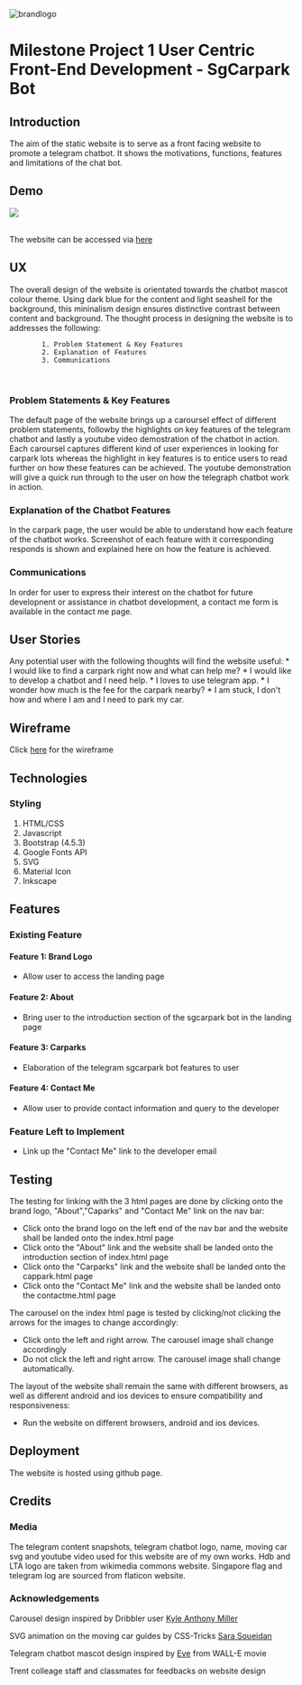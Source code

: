 ![brandlogo](https://github.com/simplyedwin/trent_dip_in_fsswd_project_1/blob/main/images/brandlogo.svg?raw=true)

# Milestone Project 1 User Centric Front-End Development - SgCarpark Bot
## Introduction
The aim of the static website is to serve as a front facing website to promote a telegram chatbot. It 
shows the motivations, functions, features and limitations of the chat bot.

## Demo
![](https://github.com/simplyedwin/trent_dip_in_fsswd_project_1/blob/main/images/sgchatbotwebsite.gif)<br />
<br />

The website can be accessed via [here](http://simplyedwin.github.io/trent_dip_in_fsswd_project_1/)

## UX
The overall design of the website is orientated towards the chatbot mascot colour theme. Using dark blue for the content and light seashell for the background, this mininalism design ensures distinctive contrast between content and background. The thought process in designing the website is to addresses the following:

            1. Problem Statement & Key Features 
            2. Explanation of Features
            3. Communications          
 <br />

### Problem Statements & Key Features
The default page of the website brings up a caroursel effect of different problem statements, followby the highlights on key features of the telegram chatbot and lastly a youtube video demostration of the chatbot in action. Each caroursel captures different kind of user experiences in looking for carpark lots whereas the highlight in key features is to entice users to read further on how these features can be achieved. The youtube demonstration will give a quick run through to the user on how the telegraph chatbot work in action.

### Explanation of the Chatbot Features
In the carpark page, the user would be able to understand how each feature of the chatbot works. Screenshot of each feature with it corresponding responds is shown and explained here on how the feature is achieved.  

### Communications
In order for user to express their interest on the chatbot for future developnent or assistance in chatbot development, a contact me form is available in the contact me page.

## User Stories
Any potential user with the following thoughts will find the website useful:
    * I would like to find a carpark right now and what can help me?
    * I would like to develop a chatbot and I need help.
    * I loves to use telegram app.
    * I wonder how much is the fee for the carpark nearby?
    * I am stuck, I don't how and where I am and I need to park my car.

## Wireframe
Click [here](https://xd.adobe.com/view/409d51f7-1a99-4eec-8195-180f2b30f5ea-15ce/) for the wireframe

## Technologies
### Styling
1. HTML/CSS 
2. Javascript
3. Bootstrap (4.5.3)
4. Google Fonts API
5. SVG
6. Material Icon
7. Inkscape

## Features
### Existing Feature
#### Feature 1: Brand Logo 
- Allow user to access the landing page
#### Feature 2: About 
- Bring user to the introduction section of the sgcarpark bot in the landing page
#### Feature 3: Carparks 
- Elaboration of the telegram sgcarpark bot features to user
#### Feature 4: Contact Me 
- Allow user to provide contact information and query to the developer

### Feature Left to Implement
- Link up the "Contact Me" link to the developer email

## Testing
The testing for linking with the 3 html pages are done by clicking onto the brand logo, "About","Caparks" and "Contact Me" link on the nav bar:
- Click onto the brand logo on the left end of the nav bar and the website shall be landed onto the index.html page
- Click onto the "About" link and the website shall be landed onto the introduction section of index.html page
- Click onto the "Carparks" link and the website shall be landed onto the cappark.html page
- Click onto the "Contact Me" link and the website shall be landed onto the contactme.html page

The carousel on the index html page is tested by clicking/not clicking the arrows for the images to change accordingly:
- Click onto the left and right arrow. The carousel image shall change accordingly 
- Do not click the left and right arrow. The carousel image shall change automatically.

The layout of the website shall remain the same with different browsers, as well as different android and ios devices to ensure compatibility and responsiveness:
- Run the website on different browsers, android and ios devices.

## Deployment
The website is hosted using github page. 

## Credits
### Media
The telegram content snapshots, telegram chatbot logo, name, moving car svg and youtube video used for this website are of my own works. Hdb and LTA logo are taken from wikimedia commons website. Singapore flag and telegram log are sourced from flaticon website.  

### Acknowledgements

Carousel design inspired by Dribbler user [Kyle Anthony Miller](https://dribbble.com/shots/14520357-Empty-States)

SVG animation on the moving car guides by CSS-Tricks [Sara Soueidan](https://css-tricks.com/guide-svg-animations-smil/) 

Telegram chatbot mascot design inspired by [Eve](https://disney.fandom.com/wiki/EVE) from WALL-E movie

Trent colleage staff and classmates for feedbacks on website design
